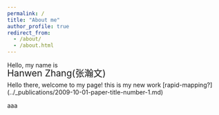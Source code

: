 ```yaml
---
permalink: /
title: "About me"
author_profile: true
redirect_from: 
  - /about/
  - /about.html
---
```




<!-- Hello, my name is -->
<p>
Hello, my name is
</p>
<p style="font-size: 1.5em; margin-top: -20px; margin-bottom: 5px;">
Hanwen Zhang(张瀚文)
</p>
<!-- <span style="font-size: 1.5em;">Hanwen Zhang(张瀚文)</span> -->
Hello there, welcome to my page!
this is my new work [rapid-mapping?](../_publications/2009-10-01-paper-title-number-1.md)

aaa

